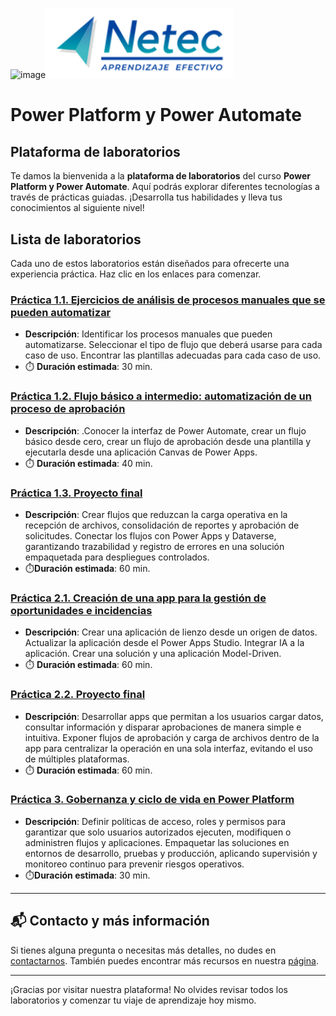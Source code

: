 <img width="2495" height="220" alt="image" src="https://github.com/user-attachments/assets/a43b95dd-5498-4f72-b349-27fe1c30e6dd" /><img src="images/neteclogo.png" alt="logo" width="300"/>

# Power Platform y Power Automate

## Plataforma de laboratorios

Te damos la bienvenida a la **plataforma de laboratorios** del curso **Power Platform y Power Automate**. Aquí podrás explorar diferentes tecnologías a través de prácticas guiadas. ¡Desarrolla tus habilidades y lleva tus conocimientos al siguiente nivel!

## Lista de laboratorios

Cada uno de estos laboratorios están diseñados para ofrecerte una experiencia práctica. Haz clic en los enlaces para comenzar.

### [Práctica 1.1. Ejercicios de análisis de procesos manuales que se pueden automatizar](./Capítulo1/Lab1-1.md) 
- **Descripción**: Identificar los procesos manuales que pueden automatizarse. Seleccionar el tipo de flujo que deberá usarse para cada caso de uso. Encontrar las plantillas adecuadas para cada caso de uso.
- ⏱️ **Duración estimada**: 30 min.

### [Práctica 1.2. Flujo básico a intermedio: automatización de un proceso de aprobación](./Capítulo1/Lab1-2.md)
- **Descripción**: .Conocer la interfaz de Power Automate, crear un flujo básico desde cero, crear un flujo de aprobación desde una plantilla y ejecutarla desde una aplicación Canvas de Power Apps. 
- ⏱️ **Duración estimada**: 40 min.

### [Práctica 1.3. Proyecto final](./Capítulo1/ProyectoFinal.md)
- **Descripción**: Crear flujos que reduzcan la carga operativa en la recepción de archivos, consolidación de reportes y aprobación de solicitudes. Conectar los flujos con Power Apps y Dataverse, garantizando trazabilidad y registro de errores en una solución empaquetada para despliegues controlados.
- ⏱️**Duración estimada**: 60 min.

### [Práctica 2.1. Creación de una app para la gestión de oportunidades e incidencias](./Capítulo2/Lab2-1.md) 
- **Descripción**: Crear una aplicación de lienzo desde un origen de datos. Actualizar la aplicación desde el Power Apps Studio. Integrar IA a la aplicación. Crear una solución y una aplicación Model-Driven.
- ⏱️ **Duración estimada**: 60 min.

### [Práctica 2.2. Proyecto final](./Capítulo2/ProyectoFinal.md)
- **Descripción**: Desarrollar apps que permitan a los usuarios cargar datos, consultar información y disparar aprobaciones de manera simple e intuitiva. Exponer flujos de aprobación y carga de archivos dentro de la app para centralizar la operación en una sola interfaz, evitando el uso de múltiples plataformas.
- ⏱️ **Duración estimada**: 60 min.

### [Práctica 3. Gobernanza y ciclo de vida en Power Platform](./Capítulo3/ProyectoFinal.md)
- **Descripción**: Definir políticas de acceso, roles y permisos para garantizar que solo usuarios autorizados ejecuten, modifiquen o administren flujos y aplicaciones. Empaquetar las soluciones en entornos de desarrollo, pruebas y producción, aplicando supervisión y monitoreo continuo para prevenir riesgos operativos.
- ⏱️**Duración estimada**: 30 min.
---

## 📬 **Contacto y más información**

Si tienes alguna pregunta o necesitas más detalles, no dudes en [contactarnos](mailto:soporte@netec.com). También puedes encontrar más recursos en nuestra [página](https://netec.com).

---

¡Gracias por visitar nuestra plataforma! No olvides revisar todos los laboratorios y comenzar tu viaje de aprendizaje hoy mismo.


